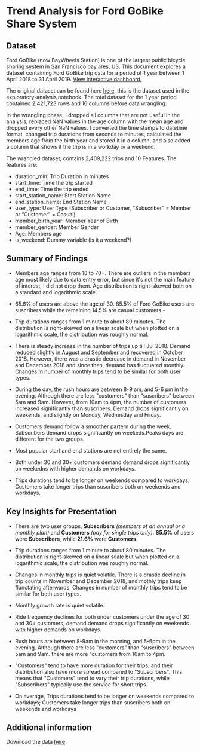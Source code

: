 # Trend Analysis for Ford GoBike Share System

## Dataset

Ford GoBike (now BayWheels Station) is one of the largest public bicycle sharing system in San Francisco bay ares, US. This document explores a dataset containing Ford GoBike trip data for a period of 1 year between 1 April 2018 to 31 April 2019. [View interactive dashboard.](https://public.tableau.com/views/BayWheelsStationdashboard/Dashboard?:language=en-US&:display_count=n&:origin=viz_share_link)

The original dataset can be found here [here](https://s3.amazonaws.com/fordgobike-data/index.html), this is the dataset used in the exploratory-analysis notebook. The total dataset for the 1 year period contained 2,421,723 rows and 16 columns before data wrangling.

In the wrangling phase, I dropped all columns that are not useful in the analysis, replaced NaN values in the age column with the mean age and dropped every other NaN values. I converted the time stamps to datetime format, changed trip durations from seconds to minutes, calculated the members age from the birth year and stored it in a column, and also added a column that shows if the trip is in a workday or a weekend. 

The wrangled dataset, contains 2,409,222 trips and 10 Features. The features are:

- duration_min: Trip Duration in minutes
- start_time: Time the trip started
- end_time: Time the trip ended
- start_station_name: Start Station Name
- end_station_name: End Station Name
- user_type: User Type (Subscriber or Customer, “Subscriber” = Member or “Customer” = Casual)
- member_birth_year: Member Year of Birth
- member_gender: Member Gender
- Age: Members age
- is_weekend: Dummy variable (is it a weekend?)


## Summary of Findings

- Members age ranges from 18 to 70+. There are outliers in the members age most likely due to data entry error, but since it's not the main feature of interest, I did not drop them. Age distribution is right-skewed both on a standard and logarithmic scale. 

- 65.6% of users are above the age of 30. 85.5% of Ford GoBike users are suscribers while the remaining 14.5% are  casual customers.- 

- Trip durations ranges from  1 minute to about 80 minutes. The distribution is right-skewed on a linear scale but when plotted on a logarithmic scale, the distribution was roughly normal.

- There is steady increase in the number of trips up till Jul 2018. Demand reduced slightly in August and September and recovered in October 2018. However, there was a drastic decrease in demand in November and December 2018 and since then, demand has fluctuated monthly. Changes in number of monthly trips tend to be similar for both user types. 

- During the day, the rush hours are between 8-9 am, and 5-6 pm in the evening. Although there are less "customers" than "suscribers" between 5am and 9am. However, from 10am to 4pm, the number of customers increased significantly than suscribers. Demand drops significantly on weekends, and slightly on Monday, Wednesday and Friday.

- Customers demand follow a smoother partern during the week. Subscribers demand drops significantly on weekeds.Peaks days are different for the two groups.

- Most popular start and end stations are not entirely the same.

- Both under 30 and 30+ customers demand demand drops significantly on weekedns with higher demands on workdays.

- Trips durations tend to be longer on weekends compared to workdays; Customers take longer trips than suscribers both on weekends and workdays.


## Key Insights for Presentation

- There are two user groups; **Subscribers** _(members of an annual or a monthly plan)_ and **Customers** _(pay for single trips only)_. **85.5%** of users were **Subscribers**, while **21.6%** were **Customers**.

- Trip durations ranges from  1 minute to about 80 minutes. The distribution is right-skewed on a linear scale but when plotted on a logarithmic scale, the distribution was roughly normal.

- Changes in monthly trips is quiet volatile. There is a drastic decline in trip counts in November and December 2018, and mothly trips keep flunctating afterwards. Changes in number of monthly trips tend to be similar for both user types.

- Monthly growth rate is quiet volatile.

- Ride frequency declines for both under customers under the age of 30 and 30+ customers, demand demand drops significantly on weekends with higher demands on workdays.

- Rush hours are between 8-9am in the morning, and 5-6pm in the evening. Although there are less "customers" than "suscribers" between 5am and 9am. there are more "customers from 10am to 4pm.

- "Customers" tend to have more duration for their trips, and their distribution also have more spread compared to "Subscribers". This means that "Customers" tend to vary their trip durations, while "Subscribers" typically use the service for short trips.

- On average, Trips durations tend to be longer on weekends compared to workdays; Customers take longer trips than suscribers both on weekends and workdays

## Additional information

Download the data [here](https://s3.amazonaws.com/fordgobike-data/index.html)
